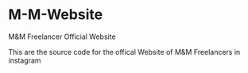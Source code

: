 # M-M-Website
M&amp;M Freelancer Official Website

This are the source code for the offical Website of M&M Freelancers in instagram 


